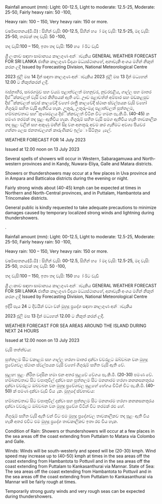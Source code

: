 Rainfall amount (mm): Light: 00-12.5, Light to moderate: 12.5-25, Moderate: 25-50, Fairly heavy rain: 50 -100,

Heavy rain: 100 – 150, Very heavy rain: 150 or more.

වර්ෂාපතනය(මි.මී) : සිහින් වැසි: 00-12.5, සිහින් හ ෝ මද වැසි: 12.5-25, මද වැසි: 25-50, තරමක් තද වැසි: 50 -100,

තද වැසි:100 – 150, ඉතා තද වැසි: 150 හ ෝ ඊට වැඩි

ශ්‍රී ලංකාව සඳහා සාමාන්‍යය කාලගුණ අන්‍ාවැකිය GENERAL WEATHER FORECAST FOR SRI LANKA ජාතික කාලගුණ විදයා මධ්‍යස්ථානහේ, අනාවැකි අංශය මගින් නිකුත් කරන ලදි Issued by Forecasting Division, National Meteorological Centre

2023 ජූලි මස 14 දින්‍ සඳහා කාලගුණ අන්‍ාවැකිය 2023 ජූලි මස 13 දින්‍ මධ්‍යහන්‍ 12.00 ට නිකුත්කරන්‍ ලදි.

බස්නාහිර, සබරගමුව සහ වයඹ පළාත්වලත් මහනුවර, නුවරඑළිය, ගාල්ල සහ මාතර දිස්ික්කවලත් වැසි වාර කිහිපයක් ඇති වේ. ඌව පළාවත්ත් අම්පාර සහ මඩකළපුව දිස්ික්කවලත් සවස් කාලවේදී වහෝ රාත්‍රී කාලවේදී ස්ථාන ස්වල්පයක වැසි වහෝ ගිගුරුම් සහිත වැසි ඇතිවිය හැක. උතුරු, උතුරු-මැද පළාත්වලත් පුත්තලම, හම්බනවතාට සහ ිකුණාමලය දිස්ික්කවලත් විටින විට හමන පැ.කි.මී. (40-45) ක පමණ තරමක් තද සුළං ඇතිවිය හැක. ගිගුරුම් සහිත වැසි සමග ඇතිවිය හැකි තාවකාලික තද සුළං වලින් සහ අකුණු මඟින් සිදු වන අනතුරු අවම කර ගැනීමට අවශ්‍ය පියවර ගන්නා ලෙස ජනතාවලගන් කාරුණිකව ඉල්ො සිටිනු ෙැලේ.

WEATHER FORECAST FOR 14 July 2023

Issued at 12.00 noon on 13 July 2023

Several spells of showers will occur in Western, Sabaragamuwa and North-western provinces and in Kandy, Nuwara-Eliya, Galle and Matara districts.

Showers or thundershowers may occur at a few places in Uva province and in Ampara and Batticaloa districts during the evening or night.

Fairly strong winds about (40-45) kmph can be expected at times in Northern and North-Central provinces, and in Puttalam, Hambantota and Trincomalee districts.

General public is kindly requested to take adequate precautions to minimize damages caused by temporary localized strong winds and lightning during thundershowers.

.

Rainfall amount (mm): Light: 00-12.5, Light to moderate: 12.5-25, Moderate: 25-50, Fairly heavy rain: 50 -100,

Heavy rain: 100 – 150, Very heavy rain: 150 or more.

වර්ෂාපතනය(මි.මී) : සිහින් වැසි: 00-12.5, සිහින් හ ෝ මද වැසි: 12.5-25, මද වැසි: 25-50, තරමක් තද වැසි: 50 -100,

තද වැසි:100 – 150, ඉතා තද වැසි: 150 හ ෝ ඊට වැඩි

ශ්‍රී ලංකාව සඳහා සාමාන්‍යය කාලගුණ අන්‍ාවැකිය GENERAL WEATHER FORECAST FOR SRI LANKA ජාතික කාලගුණ විදයා මධ්‍යස්ථානහේ, අනාවැකි අංශය මගින් නිකුත් කරන ලදි Issued by Forecasting Division, National Meteorological Centre

ඉදිරි පැය 24 ට දිවයින්‍ වටා වන්‍ මුහුදු ප්‍රදේශ සඳහා කාලගුණ අන්‍ාවැකිය

2023 ජූලි මස 13 දින්‍ මධ්‍යහන්‍ 12.00 ට නිකුත් කරන්‍ ලදි.

WEATHER FORECAST FOR SEA AREAS AROUND THE ISLAND DURING NEXT 24 HOURS

Issued at 12.00 noon on 13 July 2023

වැසි තත්ත්වය:

පුත්තලම සිට වකාළඹ සහ ගාල්ල හරහා මාතර දක්වා වවරළට ඔබ්වබන වන මුහුදු ප්‍රවේශවල ස්ථාන ස්වල්පයක වැසි වහෝ ගිගුරුම් සහිත වැසි ඇති වේ.

සුළඟ: සුළං නිරිත වදසින හමා එන අතර සුළවේ වේගය පැ.කි.මී. (20-30) පමණ වේ. හම්බනවතාට සිට වපාතුවිල් දක්වා සහ පුත්තලම සිට මනනාරම හරහා කනකසනතුරය දක්වා වවරළට ඔබ්වබන වන මුහුදු ප්‍රවේශවල සුළහේ හේගය විටින් විට පැ.කි.මී. (40-50) ක් පමණ දක්වා වැඩි විය ැක. මුහුදේ ස්වභාවය:

හම්බනවතාට සිට වපාතුවිල් දක්වා සහ පුත්තලම සිට මනනාරම හරහා කනකසනතුරය දක්වා වවරළට ඔබ්වබන වන මුහුදු ප්‍රවේශ විටින් විට තරමක් රළු හේ.

ගිගුරුම් සහිත වැසි ඇති වන්‍ විට එම මුහුදු ප්‍රදේශවල තාවකාලිකව තද සුළං ඇති විය හැකි අතර එවිට එම මුහුදු ප්‍රදේශ තාවකාලිකව ඉතා රළු විය හැක.

Condition of Rain: Showers or thundershowers will occur at a few places in the sea areas off the coast extending from Puttalam to Matara via Colombo and Galle.

Winds: Winds will be south-westerly and speed will be (20-30) kmph. Wind speed may increase up to (40-50) kmph at times in the sea areas off the coast extending from Hambantota to Pottuvil and in the sea areas off the coast extending from Puttalam to Kankasanthurai via Mannar. State of Sea: The sea areas off the coast extending from Hambantota to Pottuvil and in the sea areas off the coast extending from Puttalam to Kankasanthurai via Mannar will be fairly rough at times.

Temporarily strong gusty winds and very rough seas can be expected during thundershowers.
